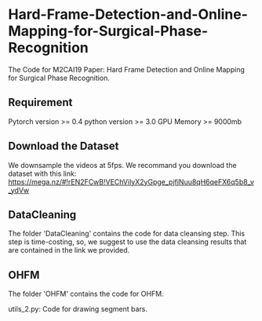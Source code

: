 # Hard-Frame-Detection-and-Online-Mapping-for-Surgical-Phase-Recognition
The Code for M2CAI19 Paper: Hard Frame Detection and Online Mapping for Surgical Phase Recognition.


## Requirement
Pytorch version >= 0.4
python version >= 3.0
GPU Memory >= 9000mb

## Download the Dataset
We downsample the videos at 5fps. We recommand you download the dataset with this link: 
https://mega.nz/#!rEN2FCwB!VEChVilyX2yGpge_pjfjNuu8qH6qeFX6q5b8_v_ydVw


## DataCleaning
The folder 'DataCleaning' contains the code for data cleansing step. This step is time-costing, so, we suggest to use the data cleansing results that are contained in the link we provided.

## OHFM
The folder 'OHFM' contains the code for OHFM.

utils_2.py: Code for drawing segment bars.
